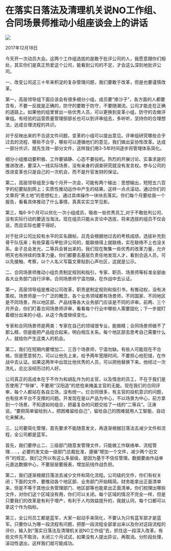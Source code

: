 # 在落实日落法及清理机关说NO工作组、合同场景师推动小组座谈会上的讲话
<img class="pv" src="https://api.visitor.plantree.me/visitor-badge/pv?namespace=plantree.me&key=renzhengfei-speeches/在落实日落法及清理机关说NO.md">



2017年12月18日



今天开一次动员大会。这两个工作组选拔的是敢于批评公司的人，我愿意跟你们相处，其实你们是真正热爱这个公司，能看到公司的不足，才会这么深刻地批评公司。

一、改变公司这三十年来积淀的复杂管理问题，我们要敢于改革，但是也要谨慎改革。

第一，高层领导组下面应该会有很多细分小组，成员要“掺沙子”，各方面的人都要含有，不要一反就是正确的，防守的要敢于防守，不要随潮流。公司才能走在正确的道路上。如果他的组里冒出一些优秀人员，可以更换到变革小组，防守的去做评审组。有经验的运营质量管理部部长也可以到评审组去，多听听，坚持你的合理想法，达成合理流程的共识。

对于反映出来的不合适文件问题，变革的小组可以提出意见。评审组研究哪些合乎过去的流程、哪些不合乎，哪些可以遵循他们的意见，我们做出妥协性改革。达成一部分共识，就先生效一部分文件，这样我们用3-5年时间逐步将管理体系简化。

细分小组推动要积极、工作要镇静、心态不要投机。热烈的开展讨论、实事求是的推进改进，要深入一线实际场景，没有亲身的调查研究就没有发言权。参与公司的改进变革也只是自己的一次机会，而不是升官发财的保证。

第二，高层领导组至少每个月开一次会，可能有两个输出：思想输出，短短五六百字的纪要贴到网上；实质性推动运作中产生的结果。这样一点点滚动，通过你们的文章将“黑土地”的思想松土，通过具体操作一块块去落实。你们每个月要给我一个报告，看看具体推动了什么事情，真真实实立竿见影。

第三，每6-9个月可以优化一次小组成员，吸收一些优秀员工,对于不敢批判公司、没有实际行动的要适当淘汰。现在组员只能从言论中选拔，将来选拔的组员不仅会说，而且实际也要干得好。

对于批评公司比较有水平的实名跟帖，吕克会根据他过去的考核成绩，选拔补充到骨干队伍来；有些穿着马甲批评公司的，能联络得上就联络，实在联络不上也没关系，金子总会发光，二等兵会冒出来的。我们现在聚集一些优秀的改革力量，允许明天也有持续的改革力量。你们都要去基层负责任地发现人才，看到合适人员，可以先接触、考察，以个人名义写篇文章贴到心声社区，这就是公示。

二、合同场景师推动小组负责制定规则和指引，专家、职员、场景师等标准全部由各大业务部门自行评审。合同场景师宁滥勿缺，在作战中去认证。

第一，高层领导组是推动公司改革，职责是制定规则和指引书，有推动权，没有决策权。场景师是一个广泛的概念，各个业务领域都有场景师，不同国家、不同地区是不同场景，所以地区部、产品线等各大业务部门应该是不同的评审。前两、三个月开会，你们盯着合同场景师评审，看看每个行业中哪些人需要固化；下一步就盯着细分出来的小组，从这个角度继续变化。

专家和合同场景师是两类：专家在自己的领域很专业，能做精；合同场景师做不了那么精，但是能把产品组合起来，明白相互关系。每个地区部去思考自己需要什么人，就给你产生这类人的机会。

第二，我们在短期内要增加二、三百个场景师，宁滥勿缺。有些人可能现在不合格，但是愿意努力，可以让他先上来，给予两年宽限时间，不要担心他犯错，在作战中去认证。如果这两年中出现比他优秀的人员，可以把他替换下来。他经过一次洗礼，总比没经历过的人好。

公司真正的高成本在于不作为和胡乱作为的主官，以及惰怠的员工，不在于我们是否使用了“导弹”，不要用“汉阳造”的悲伧来掩盖主官的无能。现在我们的合同评审，每个人都站在各自立场，没有统一。烂合同很多，有主官的投机意识的问题，也有技术平台不支撑的问题。开发现在是以产品为中心，不以场景为中心，前方拿到一个场景，不知道如何组合，把最复杂的问题交给了一线的“二等兵”。汪涛说，“要把简单留给别人，把困难留给自己”，留给自己的困难就用人工智能、自动化来解决。

三、公司要简化管理，首先要求不能随意发文，再逐渐根据日落法去减少文件和流程，全公司都是蓝军。

首先，我们要停止二、三级部门随意发管理文件，只能做工作联络单、流程管理……，必要的发文由一级部门总裁批准，遵循“增加一个文件，减少两个旧文件”的规定。我们之所以有这么多层级，是因为基于不信任管理。数据要由作战单元直达数据中心，不要层层要报表，增加前线作战负担。

第二，我们逐渐根据日落法去减少文件和简化流程。公司级的文件，你们有权关闭；下面的文件，要推动各个地区部、业务部门开始精简。财务能拿出正面清单来，但是不等于其他业务管理部门、地区部等也能拿出正面清单。你们梳理出哪些文件，对你们这个区域没有用，你们可以关闭。每个区域的情况不完全一样，但是只要我们的改革是有利于增产，有利于人均效益提升的，我就认同，每个口都可以拿这个作为指标。

第三，全公司员工都是蓝军，大家一起动手来简化，不要认为只有蓝军部才是蓝军。只要你认为哪一段流程有问题，把那一段流程全部拿出来以及你对这段流程的评价，输入到“落实日落法及清理机关说NO工作组”去，抓住这一段深入改革。有些文件先不取消，关闭三个月试试，如果没有人提出异议，再取消。分阶段处理，滚动性退出，这样我们就可能成功。
